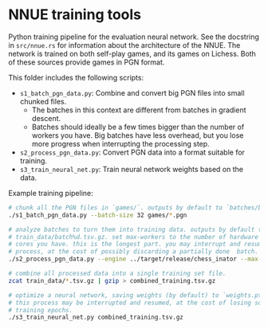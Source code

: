 # NNUE training tools

Python training pipeline for the evaluation neural network.
See the docstring in `src/nnue.rs` for information about the architecture of the NNUE.
The network is trained on both self-play games, and its games on Lichess.
Both of these sources provide games in PGN format.

This folder includes the following scripts:
- `s1_batch_pgn_data.py`: Combine and convert big PGN files into small chunked files.
    - The batches in this context are different from batches in gradient descent.
    - Batches should ideally be a few times bigger than the number of workers
      you have. Big batches have less overhead, but you lose more progress when
      interrupting the processing step.
- `s2_process_pgn_data.py`: Convert PGN data into a format suitable for training.
- `s3_train_neural_net.py`: Train neural network weights based on the data.

Example training pipeline:
```bash
# chunk all the PGN files in `games/`. outputs by default to `batches/batch%d.pgn`.
./s1_batch_pgn_data.py --batch-size 32 games/*.pgn

# analyze batches to turn them into training data. outputs by default to
# train_data/batch%d.tsv.gz. set max-workers to the number of hardware threads /
# cores you have. this is the longest part. you may interrupt and resume this
# process, at the cost of possibly discarding a partially done  batch.
./s2_process_pgn_data.py --engine ../target/release/chess_inator --max-workers 8 batches/batch*.pgn

# combine all processed data into a single training set file.
zcat train_data/*.tsv.gz | gzip > combined_training.tsv.gz

# optimize a neural network, saving weights (by default) to `weights.pth`.
# this process may be interrupted and resumed, at the cost of losing some
# training epochs.
./s3_train_neural_net.py combined_training.tsv.gz
```
